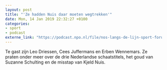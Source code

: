```yaml
---
layout: post
title: "'Ze hadden Nuis daar moeten wegtrekken'"
date: Mon, 14 Jan 2019 22:32:27 +0100
categories: 
- sport 
- podcast 
externe_link: "https://podcast.npo.nl/file/nos-langs-de-lijn-sport-forum/3631/content.omroep.nl/portal/podcast/nporadio1/nos-langs-de-lijn-sport-forum/2019/01/nporadio1_nos-langs-de-lijn-sport-forum_20190114_sportforum-ze-hadden-nuis-daar-moeten-wegtrekken_TKB4QN.mp3"
---
```


Te gast zijn Leo Driessen, Cees Juffermans en Erben Wennemars. Ze praten onder meer over de drie Nederlandse schaatstitels, het goud van Suzanne Schulting en de misstap van Kjeld Nuis.
